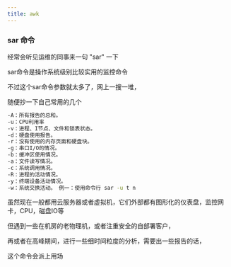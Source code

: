 ```yaml
---
title: awk
---
```

### sar 命令
经常会听见运维的同事来一句 "sar" 一下

sar命令是操作系统级别比较实用的监控命令

不过这个sar命令参数就太多了，网上一搜一堆，

随便抄一下自己常用的几个

``` bash
-A：所有报告的总和。
-u：CPU利用率
-v：进程、I节点、文件和锁表状态。
-d：硬盘使用报告。
-r：没有使用的内存页面和硬盘块。
-g：串口I/O的情况。
-b：缓冲区使用情况。
-a：文件读写情况。
-c：系统调用情况。
-R：进程的活动情况。
-y：终端设备活动情况。
-w：系统交换活动。 例一：使用命令行 sar -u t n
```

虽然现在一般都用云服务器或者虚拟机，它们外部都有图形化的仪表盘，监控网卡，CPU，磁盘IO等

但遇到一些在机房的老物理机，或者注重安全的自部署客户，

再或者在高峰期间，进行一些细时间粒度的分析，需要出一些报告的话，

这个命令会派上用场
